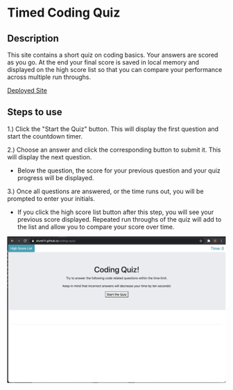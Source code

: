 # Timed Coding Quiz

## Description
This site contains a short quiz on coding basics. Your answers are scored as you go. At the end your final score is saved in local memory and displayed on the high score list so that you can compare your performance across multiple run throughs.

[Deployed Site](https://sfunk11.github.io/coding-quiz/)

## Steps to use
1.) Click the "Start the Quiz" button.  This will display the first question and start the countdown timer.

2.) Choose an answer and click the corresponding button to submit it.  This will display the next question.
* Below the question, the score for your previous question and your quiz progress will be displayed.

3.) Once all questions are answered, or the time runs out, you will be prompted to enter your initials. 
* If you click the high score list button after this step, you will see your previous score displayed.  Repeated run throughs of the quiz will add to the list and allow you to compare your score over time.

![Screenshot](./assets/images/coding-quiz.png)
